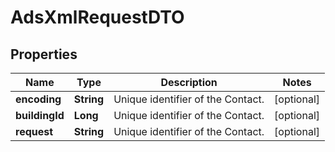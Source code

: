 # AdsXmlRequestDTO

## Properties
Name | Type | Description | Notes
------------ | ------------- | ------------- | -------------
**encoding** | **String** | Unique identifier of the Contact. |  [optional]
**buildingId** | **Long** | Unique identifier of the Contact. |  [optional]
**request** | **String** | Unique identifier of the Contact. |  [optional]
